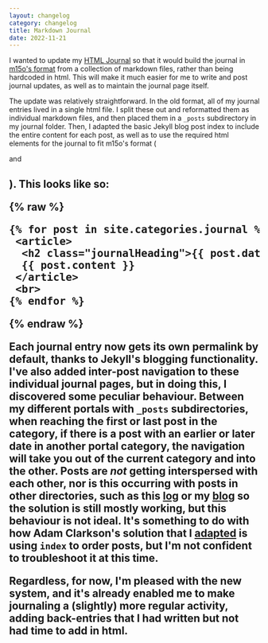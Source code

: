 ```yaml
---
layout: changelog
category: changelog
title: Markdown Journal
date: 2022-11-21
---
```


I wanted to update my [HTML Journal](/portal/journal) so that it would build the journal in [m15o's format](https://journal.miso.town/) from a collection of markdown files, rather than being hardcoded in html. This will make it much easier for me to write and post journal updates, as well as to maintain the journal page itself.

The update was relatively straightforward. In the old format, all of my journal entries lived in a single html file. I split these out and reformatted them as individual markdown files, and then placed them in a <code>_posts</code> subdirectory in my journal folder. Then, I adapted the basic Jekyll blog post index to include the entire content for each post, as well as to use the required html elements for the journal to fit m15o's format (<code><article></code> and <code><h2></code>). This looks like so:

{% raw %}
<pre>
{% for post in site.categories.journal %}
 &lt;article&gt;
  &lt;h2 class="journalHeading"&gt;{{ post.date | date: "%Y-%m-%d" }} &lt;a href="{{ post.url }}"&gt;{{ post.title }}&lt;/a&gt;
  {{ post.content }}
 &lt;/article&gt;
 &lt;br&gt;
{% endfor %}
</pre>
{% endraw %}

Each journal entry now gets its own permalink by default, thanks to Jekyll's blogging functionality. I've also added inter-post navigation to these individual journal pages, but in doing this, I discovered some peculiar behaviour. Between my different portals with <code>_posts</code> subdirectories, when reaching the first or last post in the category, if there is a post with an earlier or later date in another portal category, the navigation will take you out of the current category and into the other. Posts are *not* getting interspersed with each other, nor is this occurring with posts in other directories, such as this [log](/about/log) or my [blog](/blog) so the solution is still mostly working, but this behaviour is not ideal. It's something to do with how Adam Clarkson's solution that I [adapted](/2022/11/11/post-navigation) is using <code>index</code> to order posts, but I'm not confident to troubleshoot it at this time.

Regardless, for now, I'm pleased with the new system, and it's already enabled me to make journaling a (slightly) more regular activity, adding back-entries that I had written but not had time to add in html.
